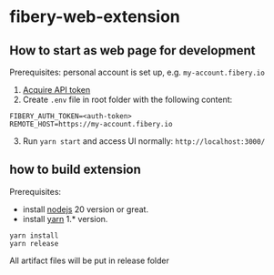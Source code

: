 # fibery-web-extension

## How to start as web page for development 

Prerequisites: personal account is set up, e.g. `my-account.fibery.io`

1. [Acquire API token](https://api.fibery.io/#authentication)
2. Create `.env` file in root folder with the following content:

```
FIBERY_AUTH_TOKEN=<auth-token>
REMOTE_HOST=https://my-account.fibery.io
```

3. Run `yarn start` and access UI normally: `http://localhost:3000/`


## how to build extension

Prerequisites:
 - install [nodejs](https://nodejs.org/en/) 20 version or great.
 - install [yarn](https://classic.yarnpkg.com/lang/en/docs/install/) 1.* version.
```
yarn install
yarn release
```

All artifact files will be put in release folder
